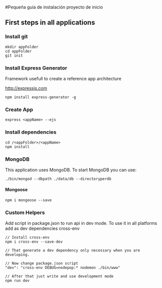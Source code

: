 #Pequeña guía de instalación proyecto de inicio

## First steps in all applications

### Install git
```Shell
mkdir appFolder
cd appFolder
git init
```

### Install Express Generator

Framework usefull to create a reference app architecture

http://expressjs.com

```Shell
npm install express-generator -g
```

### Create App
```Shell
express <appName> --ejs
```

### Install dependencies
```Shell
cd /<appFolder>/<appName>
npm install
```

### MongoDB

This application uses MongoDB. To start MongoDB you can use:
```
./bin/mongod --dbpath ./data/db --directoryperdb
```

#### Mongoose

```Shell
npm i mongoose --save
```

### Custom Helpers

Add script in package.json to run api in dev mode. To use it in all platforms add as dev dependencies cross-env

```Shell
// Install cross-env
npm i cross-env --save-dev

// That generate a dev dependency only necessary when you are developing.

// Now change package.json script 
"dev": "cross-env DEBUG=nodepop:* nodemon ./bin/www"

// After that just write and use development mode
npm run dev 

```